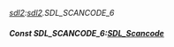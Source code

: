 _[sdl2](../../modules/sdl2/sdl2-module.md):[sdl2](../../modules/sdl2/sdl2-module.md).SDL\_SCANCODE\_6_
##### Const SDL\_SCANCODE\_6:[SDL_Scancode](../../modules/sdl2/sdl2-sdl_scancode.md)
